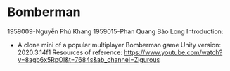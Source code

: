 # Bomberman
1959009-Nguyễn Phú Khang
1959015-Phan Quang Bảo Long
Introduction:
- A clone mini of a popular multiplayer Bomberman game
Unity version: 2020.3.14f1
Resources of reference: https://www.youtube.com/watch?v=8agb6x5RpOI&t=7684s&ab_channel=Zigurous

